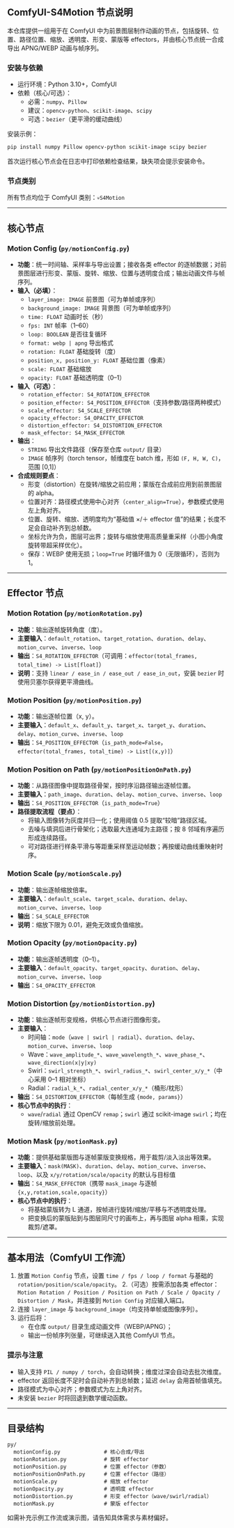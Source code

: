 ## ComfyUI-S4Motion 节点说明

本仓库提供一组用于在 ComfyUI 中为前景图层制作动画的节点，包括旋转、位置、路径位置、缩放、透明度、形变、蒙版等 effectors，并由核心节点统一合成导出 APNG/WEBP 动画与帧序列。

### 安装与依赖

- 运行环境：Python 3.10+，ComfyUI
- 依赖（核心/可选）：
  - 必需：`numpy`、`Pillow`
  - 建议：`opencv-python`、`scikit-image`、`scipy`
  - 可选：`bezier`（更平滑的缓动曲线）

安装示例：

```bash
pip install numpy Pillow opencv-python scikit-image scipy bezier
```

首次运行核心节点会在日志中打印依赖检查结果，缺失项会提示安装命令。

### 节点类别

所有节点均位于 ComfyUI 类别：`💀S4Motion`

---

## 核心节点

### Motion Config (`py/motionConfig.py`)

- **功能**：统一时间轴、采样率与导出设置；接收各类 effector 的逐帧数据；对前景图层进行形变、蒙版、旋转、缩放、位置与透明度合成；输出动画文件与帧序列。
- **输入（必填）**：
  - `layer_image: IMAGE` 前景图（可为单帧或序列）
  - `background_image: IMAGE` 背景图（可为单帧或序列）
  - `time: FLOAT` 动画时长（秒）
  - `fps: INT` 帧率（1–60）
  - `loop: BOOLEAN` 是否往复循环
  - `format: webp | apng` 导出格式
  - `rotation: FLOAT` 基础旋转（度）
  - `position_x, position_y: FLOAT` 基础位置（像素）
  - `scale: FLOAT` 基础缩放
  - `opacity: FLOAT` 基础透明度（0–1）
- **输入（可选）**：
  - `rotation_effector: S4_ROTATION_EFFECTOR`
  - `position_effector: S4_POSITION_EFFECTOR`（支持参数/路径两种模式）
  - `scale_effector: S4_SCALE_EFFECTOR`
  - `opacity_effector: S4_OPACITY_EFFECTOR`
  - `distortion_effector: S4_DISTORTION_EFFECTOR`
  - `mask_effector: S4_MASK_EFFECTOR`
- **输出**：
  - `STRING` 导出文件路径（保存至仓库 `output/` 目录）
  - `IMAGE` 帧序列（torch tensor，帧维度在 batch 维，形如 `(F, H, W, C)`，范围 [0,1]）
- **合成规则要点**：
  - 形变（distortion）在旋转/缩放之前应用；蒙版在合成前应用到前景图层的 alpha。
  - 位置对齐：路径模式使用中心对齐（`center_align=True`），参数模式使用左上角对齐。
  - 位置、旋转、缩放、透明度均为“基础值 ×/＋ effector 值”的结果；长度不足会自动补齐到总帧数。
  - 坐标允许为负，图层可出界；旋转与缩放使用高质量重采样（小图小角度旋转带超采样优化）。
  - 保存：WEBP 使用无损；`loop=True` 时循环值为 0（无限循环），否则为 1。

---

## Effector 节点

### Motion Rotation (`py/motionRotation.py`)

- **功能**：输出逐帧旋转角度（度）。
- **主要输入**：`default_rotation`、`target_rotation`、`duration`、`delay`、`motion_curve`、`inverse`、`loop`
- **输出**：`S4_ROTATION_EFFECTOR`（可调用：`effector(total_frames, total_time) -> List[float]`）
- **说明**：支持 `linear / ease_in / ease_out / ease_in_out`，安装 `bezier` 时使用贝塞尔获得更平滑曲线。

### Motion Position (`py/motionPosition.py`)

- **功能**：输出逐帧位置（x, y）。
- **主要输入**：`default_x`、`default_y`、`target_x`、`target_y`、`duration`、`delay`、`motion_curve`、`inverse`、`loop`
- **输出**：`S4_POSITION_EFFECTOR`（`is_path_mode=False`，`effector(total_frames, total_time) -> List[(x,y)]`）

### Motion Position on Path (`py/motionPositionOnPath.py`)

- **功能**：从路径图像中提取路径骨架，按时序沿路径输出逐帧位置。
- **主要输入**：`path_image`、`duration`、`delay`、`motion_curve`、`inverse`、`loop`
- **输出**：`S4_POSITION_EFFECTOR`（`is_path_mode=True`）
- **路径提取流程（要点）**：
  - 将输入图像转为灰度并归一化；使用阈值 0.5 提取“较暗”路径区域。
  - 去噪与填洞后进行骨架化；选取最大连通域为主路径；按 8 邻域有序遍历形成连续路径。
  - 可对路径进行样条平滑与等距重采样至运动帧数；再按缓动曲线重映射时序。

### Motion Scale (`py/motionScale.py`)

- **功能**：输出逐帧缩放倍率。
- **主要输入**：`default_scale`、`target_scale`、`duration`、`delay`、`motion_curve`、`inverse`、`loop`
- **输出**：`S4_SCALE_EFFECTOR`
- **说明**：缩放下限为 0.01，避免无效或负值缩放。

### Motion Opacity (`py/motionOpacity.py`)

- **功能**：输出逐帧透明度（0–1）。
- **主要输入**：`default_opacity`、`target_opacity`、`duration`、`delay`、`motion_curve`、`inverse`、`loop`
- **输出**：`S4_OPACITY_EFFECTOR`

### Motion Distortion (`py/motionDistortion.py`)

- **功能**：输出逐帧形变规格，供核心节点进行图像形变。
- **主要输入**：
  - 时间轴：`mode`（`wave | swirl | radial`）、`duration`、`delay`、`motion_curve`、`inverse`、`loop`
  - Wave：`wave_amplitude_*`、`wave_wavelength_*`、`wave_phase_*`、`wave_direction(x|y|xy)`
  - Swirl：`swirl_strength_*`、`swirl_radius_*`、`swirl_center_x/y_*`（中心采用 0–1 相对坐标）
  - Radial：`radial_k_*`、`radial_center_x/y_*`（桶形/枕形）
- **输出**：`S4_DISTORTION_EFFECTOR`（每帧生成 `{mode, params}`）
- **核心节点中的执行**：
  - `wave`/`radial` 通过 OpenCV `remap`；`swirl` 通过 scikit-image `swirl`；均在旋转/缩放前处理。

### Motion Mask (`py/motionMask.py`)

- **功能**：提供基础蒙版图与逐帧蒙版变换规格，用于裁剪/淡入淡出等效果。
- **主要输入**：`mask(MASK)`、`duration`、`delay`、`motion_curve`、`inverse`、`loop`、以及 `x/y/rotation/scale/opacity` 的默认与目标值
- **输出**：`S4_MASK_EFFECTOR`（携带 `mask_image` 与逐帧 `{x,y,rotation,scale,opacity}`）
- **核心节点中的执行**：
  - 将基础蒙版转为 L 通道，按帧进行旋转/缩放/平移与不透明度处理。
  - 把变换后的蒙版贴到与图层同尺寸的画布上，再与图层 alpha 相乘，实现裁剪/遮罩。

---

## 基本用法（ComfyUI 工作流）

1. 放置 `Motion Config` 节点，设置 `time / fps / loop / format` 与基础的 `rotation/position/scale/opacity`。
2.（可选）按需添加各类 effector：`Motion Rotation / Position / Position on Path / Scale / Opacity / Distortion / Mask`，并连接到 `Motion Config` 对应输入端口。
3. 连接 `layer_image` 与 `background_image`（均支持单帧或图像序列）。
4. 运行后将：
   - 在仓库 `output/` 目录生成动画文件（WEBP/APNG）；
   - 输出一份帧序列张量，可继续送入其他 ComfyUI 节点。

### 提示与注意

- 输入支持 `PIL / numpy / torch`，会自动转换；维度过深会自动去批次维度。
- effector 返回长度不足时会自动补齐到总帧数；延迟 `delay` 会用首帧值填充。
- 路径模式为中心对齐；参数模式为左上角对齐。
- 未安装 `bezier` 时将回退到数学缓动函数。

---

## 目录结构

```
py/
  motionConfig.py              # 核心合成/导出
  motionRotation.py            # 旋转 effector
  motionPosition.py            # 位置 effector（参数）
  motionPositionOnPath.py      # 位置 effector（路径）
  motionScale.py               # 缩放 effector
  motionOpacity.py             # 透明度 effector
  motionDistortion.py          # 形变 effector（wave/swirl/radial）
  motionMask.py                # 蒙版 effector
```

如需补充示例工作流或演示图，请告知具体需求与素材偏好。


